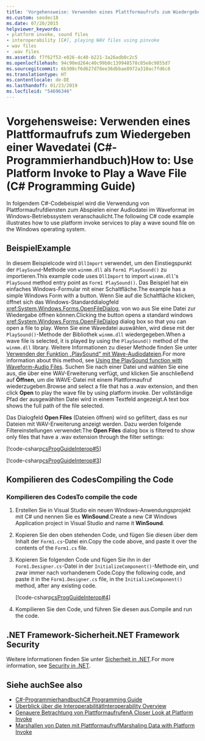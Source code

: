 ```yaml
---
title: 'Vorgehensweise: Verwenden eines Plattformaufrufs zum Wiedergeben einer Wavedatei – C#-Programmierhandbuch'
ms.custom: seodec18
ms.date: 07/20/2015
helpviewer_keywords:
- platform invoke, sound files
- interoperability [C#], playing WAV files using pinvoke
- wav files
- .wav files
ms.assetid: f7f62f53-e026-4c40-b221-3a26adb0c2c5
ms.openlocfilehash: 94c90ed264c40c99b0c139948578c85e8c9855d7
ms.sourcegitcommit: 6b308cf6d627d78ee36dbbae8972a310ac7fd6c8
ms.translationtype: HT
ms.contentlocale: de-DE
ms.lasthandoff: 01/23/2019
ms.locfileid: "54696346"
---
```

# <a name="how-to-use-platform-invoke-to-play-a-wave-file-c-programming-guide"></a><span data-ttu-id="0d5f4-102">Vorgehensweise: Verwenden eines Plattformaufrufs zum Wiedergeben einer Wavedatei (C#-Programmierhandbuch)</span><span class="sxs-lookup"><span data-stu-id="0d5f4-102">How to: Use Platform Invoke to Play a Wave File (C# Programming Guide)</span></span>
<span data-ttu-id="0d5f4-103">In folgendem C#-Codebeispiel wird die Verwendung von Plattformaufrufdiensten zum Abspielen einer Audiodatei im Waveformat im Windows-Betriebssystem veranschaulicht.</span><span class="sxs-lookup"><span data-stu-id="0d5f4-103">The following C# code example illustrates how to use platform invoke services to play a wave sound file on the Windows operating system.</span></span>  
  
## <a name="example"></a><span data-ttu-id="0d5f4-104">Beispiel</span><span class="sxs-lookup"><span data-stu-id="0d5f4-104">Example</span></span>  
 <span data-ttu-id="0d5f4-105">In diesem Beispielcode wird `DllImport` verwendet, um den Einstiegspunkt der `PlaySound`-Methode von `winmm.dll` als `Form1 PlaySound()` zu importieren.</span><span class="sxs-lookup"><span data-stu-id="0d5f4-105">This example code uses `DllImport` to import `winmm.dll`'s `PlaySound` method entry point as `Form1 PlaySound()`.</span></span> <span data-ttu-id="0d5f4-106">Das Beispiel hat ein einfaches Windows-Formular mit einer Schaltfläche.</span><span class="sxs-lookup"><span data-stu-id="0d5f4-106">The example has a simple Windows Form with a button.</span></span> <span data-ttu-id="0d5f4-107">Wenn Sie auf die Schaltfläche klicken, öffnet sich das Windows-Standarddialogfeld <xref:System.Windows.Forms.OpenFileDialog>, von wo aus Sie eine Datei zur Wiedergabe öffnen können.</span><span class="sxs-lookup"><span data-stu-id="0d5f4-107">Clicking the button opens a standard windows <xref:System.Windows.Forms.OpenFileDialog> dialog box so that you can open a file to play.</span></span> <span data-ttu-id="0d5f4-108">Wenn Sie eine Wavedatei auswählen, wird diese mit der `PlaySound()`-Methode der Bibliothek `winmm.dll` wiedergegeben.</span><span class="sxs-lookup"><span data-stu-id="0d5f4-108">When a wave file is selected, it is played by using the `PlaySound()` method of the `winmm.dll` library.</span></span> <span data-ttu-id="0d5f4-109">Weitere Informationen zu dieser Methode finden Sie unter [Verwenden der Funktion „PlaySound“ mit Wave-Audiodateien](https://docs.microsoft.com/windows/desktop/multimedia/using-playsound-to-play-waveform-audio-files).</span><span class="sxs-lookup"><span data-stu-id="0d5f4-109">For more information about this method, see [Using the PlaySound function with Waveform-Audio Files](https://docs.microsoft.com/windows/desktop/multimedia/using-playsound-to-play-waveform-audio-files).</span></span> <span data-ttu-id="0d5f4-110">Suchen Sie nach einer Datei und wählen Sie eine aus, die über eine WAV-Erweiterung verfügt, und klicken Sie anschließend auf **Öffnen**, um die WAVE-Datei mit einem Plattformaufruf wiederzugeben.</span><span class="sxs-lookup"><span data-stu-id="0d5f4-110">Browse and select a file that has a .wav extension, and then click **Open** to play the wave file by using platform invoke.</span></span> <span data-ttu-id="0d5f4-111">Der vollständige Pfad der ausgewählten Datei wird in einem Textfeld angezeigt.</span><span class="sxs-lookup"><span data-stu-id="0d5f4-111">A text box shows the full path of the file selected.</span></span>  
  
 <span data-ttu-id="0d5f4-112">Das Dialogfeld **Open Files** (Dateien öffnen) wird so gefiltert, dass es nur Dateien mit WAV-Erweiterung anzeigt werden. Dazu werden folgende Filtereinstellungen verwendet:</span><span class="sxs-lookup"><span data-stu-id="0d5f4-112">The **Open Files** dialog box is filtered to show only files that have a .wav extension through the filter settings:</span></span>  
  
 [!code-csharp[csProgGuideInterop#5](../../../csharp/programming-guide/interop/codesnippet/CSharp/how-to-use-platform-invoke-to-play-a-wave-file_1.cs)]  
  
 [!code-csharp[csProgGuideInterop#3](../../../csharp/programming-guide/interop/codesnippet/CSharp/how-to-use-platform-invoke-to-play-a-wave-file_2.cs)]  
  
## <a name="compiling-the-code"></a><span data-ttu-id="0d5f4-113">Kompilieren des Codes</span><span class="sxs-lookup"><span data-stu-id="0d5f4-113">Compiling the Code</span></span>  
  
### <a name="to-compile-the-code"></a><span data-ttu-id="0d5f4-114">Kompilieren des Codes</span><span class="sxs-lookup"><span data-stu-id="0d5f4-114">To compile the code</span></span>  
  
1.  <span data-ttu-id="0d5f4-115">Erstellen Sie in Visual Studio ein neuen Windows-Anwendungsprojekt mit C# und nennen Sie es **WinSound**.</span><span class="sxs-lookup"><span data-stu-id="0d5f4-115">Create a new C# Windows Application project in Visual Studio and name it **WinSound**.</span></span>  
  
2.  <span data-ttu-id="0d5f4-116">Kopieren Sie den oben stehenden Code, und fügen Sie diesen über dem Inhalt der `Form1.cs`-Datei ein.</span><span class="sxs-lookup"><span data-stu-id="0d5f4-116">Copy the code above, and paste it over the contents of the `Form1.cs` file.</span></span>  
  
3.  <span data-ttu-id="0d5f4-117">Kopieren Sie folgenden Code und fügen Sie ihn in der `Form1.Designer.cs`-Datei in der `InitializeComponent()`-Methode ein, und zwar immer nach vorhandenem Code.</span><span class="sxs-lookup"><span data-stu-id="0d5f4-117">Copy the following code, and paste it in the `Form1.Designer.cs` file, in the `InitializeComponent()` method, after any existing code.</span></span>  
  
     [!code-csharp[csProgGuideInterop#4](../../../csharp/programming-guide/interop/codesnippet/CSharp/how-to-use-platform-invoke-to-play-a-wave-file_3.cs)]  
  
4.  <span data-ttu-id="0d5f4-118">Kompilieren Sie den Code, und führen Sie diesen aus.</span><span class="sxs-lookup"><span data-stu-id="0d5f4-118">Compile and run the code.</span></span>  
  
## <a name="net-framework-security"></a><span data-ttu-id="0d5f4-119">.NET Framework-Sicherheit</span><span class="sxs-lookup"><span data-stu-id="0d5f4-119">.NET Framework Security</span></span>  
 <span data-ttu-id="0d5f4-120">Weitere Informationen finden Sie unter [Sicherheit in .NET](../../../standard/security/index.md).</span><span class="sxs-lookup"><span data-stu-id="0d5f4-120">For more information, see [Security in .NET](../../../standard/security/index.md).</span></span>  
  
## <a name="see-also"></a><span data-ttu-id="0d5f4-121">Siehe auch</span><span class="sxs-lookup"><span data-stu-id="0d5f4-121">See also</span></span>

- [<span data-ttu-id="0d5f4-122">C#-Programmierhandbuch</span><span class="sxs-lookup"><span data-stu-id="0d5f4-122">C# Programming Guide</span></span>](../../../csharp/programming-guide/index.md)
- [<span data-ttu-id="0d5f4-123">Überblick über die Interoperabilität</span><span class="sxs-lookup"><span data-stu-id="0d5f4-123">Interoperability Overview</span></span>](../../../csharp/programming-guide/interop/interoperability-overview.md)
- [<span data-ttu-id="0d5f4-124">Genauere Betrachtung von Plattformaufrufen</span><span class="sxs-lookup"><span data-stu-id="0d5f4-124">A Closer Look at Platform Invoke</span></span>](../../../framework/interop/consuming-unmanaged-dll-functions.md#a-closer-look-at-platform-invoke)
- [<span data-ttu-id="0d5f4-125">Marshallen von Daten mit Plattformaufruf</span><span class="sxs-lookup"><span data-stu-id="0d5f4-125">Marshaling Data with Platform Invoke</span></span>](../../../framework/interop/marshaling-data-with-platform-invoke.md)
